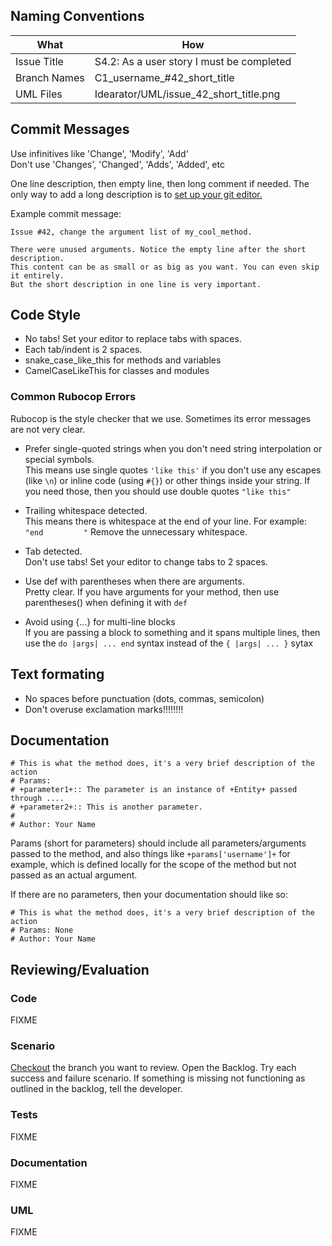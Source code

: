 ## Naming Conventions

<table>
<thead>
<tr><th>What</th><th>How</th></tr>
</thead>
<tbody>
<tr><td>Issue Title</td><td>S4.2: As a user story I must be completed</td></tr>
<tr><td>Branch Names</td><td>C1_username_#42_short_title</td>
<tr><td>UML Files</td><td>Idearator/UML/issue_42_short_title.png</td></tr>
</tbody>
</table>

## Commit Messages
Use infinitives like 'Change', 'Modify', 'Add'  
Don't use 'Changes', 'Changed', 'Adds', 'Added', etc

One line description, then empty line, then long comment if needed. The only way to add a long description is to [set up your git editor.](https://github.com/DevYah/coolsoft-13/wiki/Configuring-Your-Environment#git)

Example commit message:
```
Issue #42, change the argument list of my_cool_method.

There were unused arguments. Notice the empty line after the short description.
This content can be as small or as big as you want. You can even skip it entirely.
But the short description in one line is very important.
```
 
## Code Style
* No tabs! Set your editor to replace tabs with spaces.
* Each tab/indent is 2 spaces.
* snake_case_like_this for methods and variables
* CamelCaseLikeThis for classes and modules

### Common Rubocop Errors
Rubocop is the style checker that we use. Sometimes its error messages are not very clear.

* Prefer single-quoted strings when you don't need string interpolation or special symbols.  
  This means use single quotes `'like this'` if you don't use any escapes (like `\n`) or inline code (using `#{}`) or other things inside your string. If you need those, then you should use double quotes `"like this"`

* Trailing whitespace detected.  
  This means there is whitespace at the end of your line. For example: `"end         "`
  Remove the unnecessary whitespace.

* Tab detected.  
  Don't use tabs! Set your editor to change tabs to 2 spaces.

* Use def with parentheses when there are arguments.  
  Pretty clear. If you have arguments for your method, then use parentheses() when defining it with `def`

* Avoid using {...} for multi-line blocks  
  If you are passing a block to something and it spans multiple lines, then use the `do |args| ... end` syntax instead of the `{ |args| ... }` sytax

## Text formating
* No spaces before punctuation (dots, commas, semicolon)
* Don't overuse exclamation marks!!!!!!!!

## Documentation
```
# This is what the method does, it's a very brief description of the action
# Params:
# +parameter1+:: The parameter is an instance of +Entity+ passed through ....
# +parameter2+:: This is another parameter.
#
# Author: Your Name
```
Params (short for parameters) should include all parameters/arguments passed to the method, and also things like `+params['username']+` for example, which is defined locally for the scope of the method but not passed as an actual argument.

If there are no parameters, then your documentation should like so:
```
# This is what the method does, it's a very brief description of the action
# Params: None
# Author: Your Name
```

## Reviewing/Evaluation
### Code
FIXME
### Scenario
[Checkout](Git-CheatSheet#pull-other-branches) the branch you want to review. Open the Backlog. Try each success and failure scenario. If something is missing not functioning as outlined in the backlog, tell the developer.
### Tests
FIXME
### Documentation
FIXME
### UML
FIXME